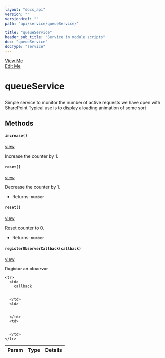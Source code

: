 ```yaml
---
layout: "docs_api"
version: ""
versionHref: ""
path: "api/service/queueService/"

title: "queueService"
header_sub_title: "Service in module scripts"
doc: "queueService"
docType: "service"
---
```


<div class="improve-docs">
  <a href='http://github.com/scatcher/sp-angular/blob/master/app/scripts/services/queue_srvc.js#L3'>
    View Me
  </a>
</div>
<div class="improve-docs">
  <a href='http://github.com/scatcher/sp-angular/edit/master/app/scripts/services/queue_srvc.js#L3'>
    Edit Me
  </a>
</div>





<h1 class="api-title">

  queueService



</h1>





Simple service to monitor the number of active requests we have open with SharePoint
Typical use is to display a loading animation of some sort










  

  
## Methods


<h4>
  <code>increase()</code>

</h4>
<a href='http://github.com/scatcher/sp-angular/blob/master/app/scripts/services/queue_srvc.js#L15'>view</a>


Increase the counter by 1.













<h4>
  <code>reset()</code>

</h4>
<a href='http://github.com/scatcher/sp-angular/blob/master/app/scripts/services/queue_srvc.js#L27'>view</a>


Decrease the counter by 1.






* Returns: 
  <code>number</code> 








<h4>
  <code>reset()</code>

</h4>
<a href='http://github.com/scatcher/sp-angular/blob/master/app/scripts/services/queue_srvc.js#L42'>view</a>


Reset counter to 0.






* Returns: 
  <code>number</code> 








<h4>
  <code>registerObserverCallback(callback)</code>

</h4>
<a href='http://github.com/scatcher/sp-angular/blob/master/app/scripts/services/queue_srvc.js#L57'>view</a>


Register an observer



<table class="table" style="margin:0;">
  <thead>
    <tr>
      <th>Param</th>
      <th>Type</th>
      <th>Details</th>
    </tr>
  </thead>
  <tbody>
    
    <tr>
      <td>
        callback
        
        
      </td>
      <td>
        
  
      </td>
      <td>
        
        
      </td>
    </tr>
    
  </tbody>
</table>











  
  






